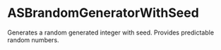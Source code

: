 # ASBrandomGeneratorWithSeed
Generates a random generated integer with seed. Provides predictable random numbers.
